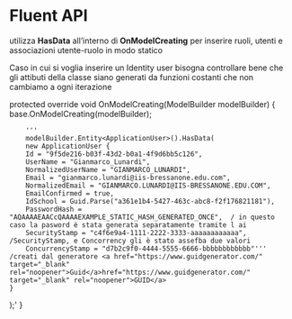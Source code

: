  # Fluent API 
 utilizza **HasData** all’interno di **OnModelCreating** per inserire ruoli, utenti e associazioni utente-ruolo in modo statico

  Caso in cui si voglia inserire un Identity user bisogna controllare bene che gli attibuti della classe siano generati da funzioni costanti che non cambiamo a ogni iterazione
  

protected override void OnModelCreating(ModelBuilder modelBuilder)
{
    base.OnModelCreating(modelBuilder);
       
        '''
        modelBuilder.Entity<ApplicationUser>().HasData(
        new ApplicationUser {
        Id = "9f5de216-b03f-43d2-b0a1-4f9d6bb5c126",
        UserName = "Gianmarco_Lunardi",
        NormalizedUserName = "GIANMARCO_LUNARDI",
        Email = "gianmarco.lunardi@iis-bressanone.edu.com",
        NormalizedEmail = "GIANMARCO.LUNARDI@IIS-BRESSANONE.EDU.COM",
        EmailConfirmed = true,
        IdSchool = Guid.Parse("a361e1b4-5427-463c-abc8-f2f176821181"),
        PasswordHash = "AQAAAAEAACcQAAAAEXAMPLE_STATIC_HASH_GENERATED_ONCE",  / in questo caso la pasword è stata generata separatamente tramite l ai
        SecurityStamp = "c4f6e9a4-1111-2222-3333-aaaaaaaaaaaa",               /SecurityStamp, e Concorrency gli è stato assefba due valori                                    
        ConcurrencyStamp = "d7b2c9f0-4444-5555-6666-bbbbbbbbbbbb"'''          /creati dal generatore <a href="https://www.guidgenerator.com/" target="_blank" rel="noopener">Guid</a>href="https://www.guidgenerator.com/" target="_blank" rel="noopener">GUID</a>
    }
);'
}
